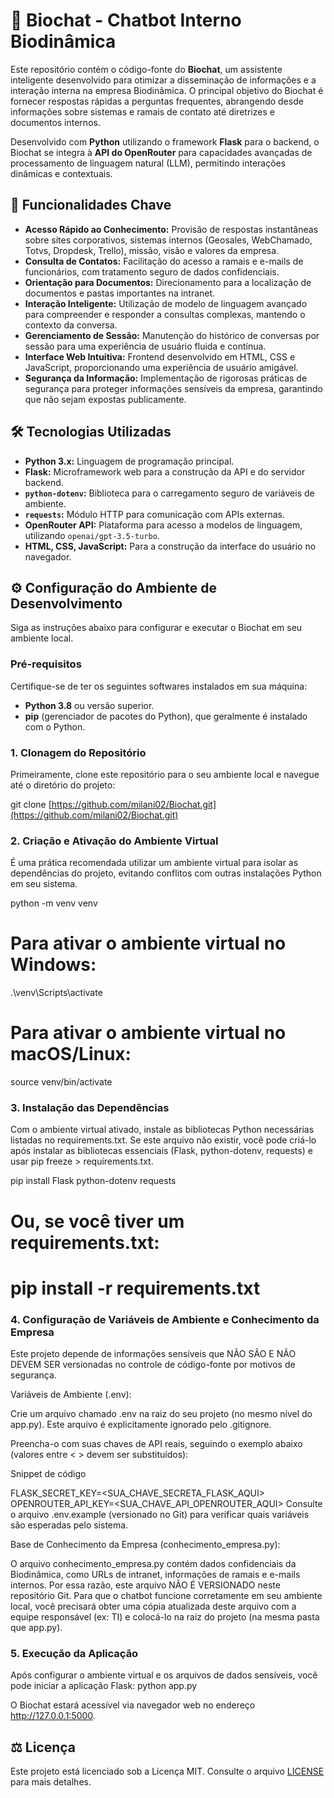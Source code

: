# 🤖 Biochat - Chatbot Interno Biodinâmica

Este repositório contém o código-fonte do **Biochat**, um assistente inteligente desenvolvido para otimizar a disseminação de informações e a interação interna na empresa Biodinâmica. O principal objetivo do Biochat é fornecer respostas rápidas a perguntas frequentes, abrangendo desde informações sobre sistemas e ramais de contato até diretrizes e documentos internos.

Desenvolvido com **Python** utilizando o framework **Flask** para o backend, o Biochat se integra à **API do OpenRouter** para capacidades avançadas de processamento de linguagem natural (LLM), permitindo interações dinâmicas e contextuais.

## 🚀 Funcionalidades Chave

* **Acesso Rápido ao Conhecimento:** Provisão de respostas instantâneas sobre sites corporativos, sistemas internos (Geosales, WebChamado, Totvs, Dropdesk, Trello), missão, visão e valores da empresa.
* **Consulta de Contatos:** Facilitação do acesso a ramais e e-mails de funcionários, com tratamento seguro de dados confidenciais.
* **Orientação para Documentos:** Direcionamento para a localização de documentos e pastas importantes na intranet.
* **Interação Inteligente:** Utilização de modelo de linguagem avançado para compreender e responder a consultas complexas, mantendo o contexto da conversa.
* **Gerenciamento de Sessão:** Manutenção do histórico de conversas por sessão para uma experiência de usuário fluida e contínua.
* **Interface Web Intuitiva:** Frontend desenvolvido em HTML, CSS e JavaScript, proporcionando uma experiência de usuário amigável.
* **Segurança da Informação:** Implementação de rigorosas práticas de segurança para proteger informações sensíveis da empresa, garantindo que não sejam expostas publicamente.

## 🛠️ Tecnologias Utilizadas

* **Python 3.x:** Linguagem de programação principal.
* **Flask:** Microframework web para a construção da API e do servidor backend.
* **`python-dotenv`:** Biblioteca para o carregamento seguro de variáveis de ambiente.
* **`requests`:** Módulo HTTP para comunicação com APIs externas.
* **OpenRouter API:** Plataforma para acesso a modelos de linguagem, utilizando `openai/gpt-3.5-turbo`.
* **HTML, CSS, JavaScript:** Para a construção da interface do usuário no navegador.

## ⚙️ Configuração do Ambiente de Desenvolvimento

Siga as instruções abaixo para configurar e executar o Biochat em seu ambiente local.

### Pré-requisitos

Certifique-se de ter os seguintes softwares instalados em sua máquina:

* **Python 3.8** ou versão superior.
* **pip** (gerenciador de pacotes do Python), que geralmente é instalado com o Python.

### 1. Clonagem do Repositório

Primeiramente, clone este repositório para o seu ambiente local e navegue até o diretório do projeto:

git clone [https://github.com/milani02/Biochat.git](https://github.com/milani02/Biochat.git)

### 2. Criação e Ativação do Ambiente Virtual

É uma prática recomendada utilizar um ambiente virtual para isolar as dependências do projeto, evitando conflitos com outras instalações Python em seu sistema.

python -m venv venv
# Para ativar o ambiente virtual no Windows:
.\venv\Scripts\activate
# Para ativar o ambiente virtual no macOS/Linux:
source venv/bin/activate

### 3. Instalação das Dependências

Com o ambiente virtual ativado, instale as bibliotecas Python necessárias listadas no requirements.txt. Se este arquivo não existir, você pode criá-lo após instalar as bibliotecas essenciais (Flask, python-dotenv, requests) e usar pip freeze > requirements.txt.

pip install Flask python-dotenv requests
# Ou, se você tiver um requirements.txt:
# pip install -r requirements.txt

### 4. Configuração de Variáveis de Ambiente e Conhecimento da Empresa

Este projeto depende de informações sensíveis que NÃO SÃO E NÃO DEVEM SER versionadas no controle de código-fonte por motivos de segurança.

Variáveis de Ambiente (.env):

Crie um arquivo chamado .env na raiz do seu projeto (no mesmo nível do app.py). Este arquivo é explicitamente ignorado pelo .gitignore.

Preencha-o com suas chaves de API reais, seguindo o exemplo abaixo (valores entre < > devem ser substituídos):

Snippet de código

FLASK_SECRET_KEY=<SUA_CHAVE_SECRETA_FLASK_AQUI>
OPENROUTER_API_KEY=<SUA_CHAVE_API_OPENROUTER_AQUI>
Consulte o arquivo .env.example (versionado no Git) para verificar quais variáveis são esperadas pelo sistema.

Base de Conhecimento da Empresa (conhecimento_empresa.py):

O arquivo conhecimento_empresa.py contém dados confidenciais da Biodinâmica, como URLs de intranet, informações de ramais e e-mails internos. Por essa razão, este arquivo NÃO É VERSIONADO neste repositório Git.
Para que o chatbot funcione corretamente em seu ambiente local, você precisará obter uma cópia atualizada deste arquivo com a equipe responsável (ex: TI) e colocá-lo na raiz do projeto (na mesma pasta que app.py).

### 5. Execução da Aplicação

Após configurar o ambiente virtual e os arquivos de dados sensíveis, você pode iniciar a aplicação Flask:
python app.py

O Biochat estará acessível via navegador web no endereço http://127.0.0.1:5000.

## ⚖️ Licença

Este projeto está licenciado sob a Licença MIT. Consulte o arquivo [LICENSE](LICENSE) para mais detalhes.